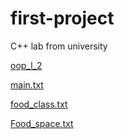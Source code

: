 # first-project
C++ lab from university

[oop_l_2](https://user-images.githubusercontent.com/89965101/131799581-bd02a11d-bc4e-46a8-b5ff-97c152655b12.png)

[main.txt](https://github.com/BochkovaMila/first-project/files/7096915/main.txt)

[food_class.txt](https://github.com/BochkovaMila/first-project/files/7096916/food_class.txt)

[Food_space.txt](https://github.com/BochkovaMila/first-project/files/7096917/Food_space.txt)
